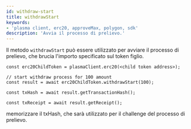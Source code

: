 ```yaml
---
id: withdraw-start
title: withdrawStart
keywords:
- 'plasma client, erc20, approveMax, polygon, sdk'
description: 'Avvia il processo di prelievo.'
---
```


Il metodo `withdrawStart` può essere utilizzato per avviare il processo di prelievo, che brucia l'importo specificato sul token figlio.

```
const erc20ChildToken = plasmaClient.erc20(<child token address>);

// start withdraw process for 100 amount
const result = await erc20ChildToken.withdrawStart(100);

const txHash = await result.getTransactionHash();

const txReceipt = await result.getReceipt();

```

memorizzare il txHash, che sarà utilizzato per il challenge del processo di prelievo.

